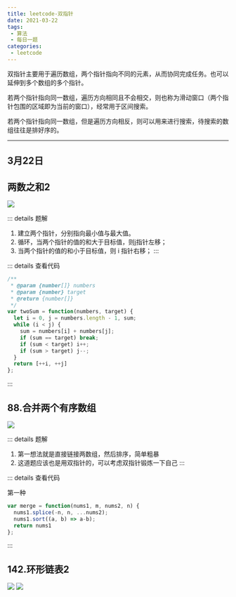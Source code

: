 ```yaml
---
title: leetcode-双指针
date: 2021-03-22
tags:
 - 算法
 - 每日一题
categories: 
 - leetcode
---
```


双指针主要用于遍历数组，两个指针指向不同的元素，从而协同完成任务。也可以延伸到多个数组的多个指针。

<!-- more -->

若两个指针指向同一数组，遍历方向相同且不会相交，则也称为滑动窗口（两个指针包围的区域即为当前的窗口），经常用于区间搜索。

若两个指针指向同一数组，但是遍历方向相反，则可以用来进行搜索，待搜索的数组往往是排好序的。

---
3月22日
---

## 两数之和2

![](https://yuji-1258185230.cos.ap-shanghai.myqcloud.com/blog/20210322150021.png)

::: details 题解
  1. 建立两个指针，分别指向最小值与最大值。
  2. 循环，当两个指针的值的和大于目标值，则j指针左移；
  3. 当两个指针的值的和小于目标值，则 i 指针右移；
:::

::: details 查看代码

```js
/**
 * @param {number[]} numbers
 * @param {number} target
 * @return {number[]}
 */
var twoSum = function(numbers, target) {
  let i = 0, j = numbers.length - 1, sum;
  while (i < j) {
    sum = numbers[i] + numbers[j];
    if (sum == target) break;
    if (sum < target) i++;
    if (sum > target) j--;
  }
  return [++i, ++j]
};
```
:::

## 88.合并两个有序数组

![](https://yuji-1258185230.cos.ap-shanghai.myqcloud.com/blog/20210322171942.png)

::: details 题解
  1. 第一想法就是直接链接两数组，然后排序，简单粗暴
  2. 这道题应该也是用双指针的，可以考虑双指针锻炼一下自己
:::

::: details 查看代码

第一种

```js
var merge = function(nums1, m, nums2, n) {
  nums1.splice(-n, n, ...nums2);
  nums1.sort((a, b) => a-b);
  return nums1
};
```
:::

## 142.环形链表2

![](https://yuji-1258185230.cos.ap-shanghai.myqcloud.com/blog/20210322173922.png)
![](https://yuji-1258185230.cos.ap-shanghai.myqcloud.com/blog/20210322173957.png)

